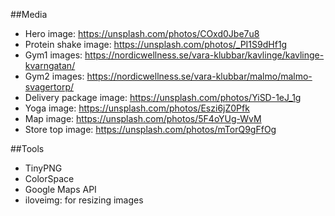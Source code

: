 ##Media

-   Hero image: https://unsplash.com/photos/COxd0Jbe7u8
-   Protein shake image: https://unsplash.com/photos/_PI1S9dHf1g
-   Gym1 images: https://nordicwellness.se/vara-klubbar/kavlinge/kavlinge-kvarngatan/
-   Gym2 images: https://nordicwellness.se/vara-klubbar/malmo/malmo-svagertorp/
-   Delivery package image: https://unsplash.com/photos/YiSD-1eJ_1g
-   Yoga image: https://unsplash.com/photos/Eszi6jZ0Pfk
-   Map image: https://unsplash.com/photos/5F4oYUg-WvM
-   Store top image: https://unsplash.com/photos/mTorQ9gFfOg

##Tools

-   TinyPNG
-   ColorSpace
-   Google Maps API
-   iloveimg: for resizing images
